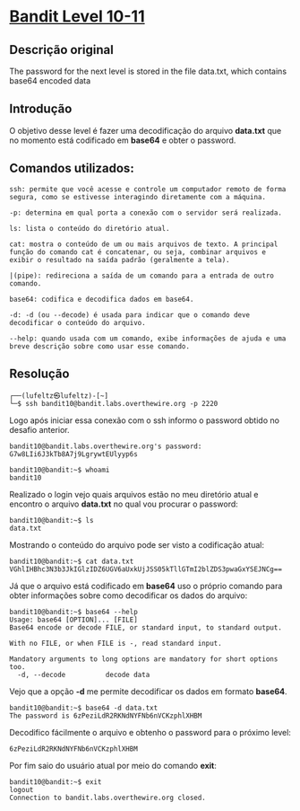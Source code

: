 # [Bandit Level 10-11](https://overthewire.org/wargames/bandit/bandit11.html)

## Descrição original
The password for the next level is stored in the file data.txt, which contains base64 encoded data


## Introdução
O objetivo desse level é fazer uma decodificação do arquivo **data.txt** que no momento está codificado em **base64** e obter o password.


## Comandos utilizados:

```
ssh: permite que você acesse e controle um computador remoto de forma segura, como se estivesse interagindo diretamente com a máquina.

-p: determina em qual porta a conexão com o servidor será realizada.
```

```
ls: lista o conteúdo do diretório atual.
```

```
cat: mostra o conteúdo de um ou mais arquivos de texto. A principal função do comando cat é concatenar, ou seja, combinar arquivos e exibir o resultado na saída padrão (geralmente a tela).
```
```
|(pipe): redireciona a saída de um comando para a entrada de outro comando.
```
```
base64: codifica e decodifica dados em base64. 

-d: -d (ou --decode) é usada para indicar que o comando deve decodificar o conteúdo do arquivo.
```
```
--help: quando usada com um comando, exibe informações de ajuda e uma breve descrição sobre como usar esse comando.
```

## Resolução

```
┌──(lufeltz㉿lufeltz)-[~]
└─$ ssh bandit10@bandit.labs.overthewire.org -p 2220
```

Logo após iniciar essa conexão com o ssh informo o password obtido no desafio anterior.

```
bandit10@bandit.labs.overthewire.org's password: G7w8LIi6J3kTb8A7j9LgrywtEUlyyp6s
```

```console
bandit10@bandit:~$ whoami
bandit10
```

Realizado o login vejo quais arquivos estão no meu diretório atual e encontro o arquivo **data.txt** no qual vou procurar o password:

```console
bandit10@bandit:~$ ls
data.txt
```

Mostrando o conteúdo do arquivo pode ser visto a codificação atual:
```console
bandit10@bandit:~$ cat data.txt 
VGhlIHBhc3N3b3JkIGlzIDZ6UGV6aUxkUjJSS05kTllGTmI2blZDS3pwaGxYSEJNCg==
```

Já que o arquivo está codificado em **base64** uso o próprio comando para obter informações sobre como decodificar os dados do arquivo:

```console
bandit10@bandit:~$ base64 --help
Usage: base64 [OPTION]... [FILE]
Base64 encode or decode FILE, or standard input, to standard output.

With no FILE, or when FILE is -, read standard input.

Mandatory arguments to long options are mandatory for short options too.
  -d, --decode          decode data
```

Vejo que a opção **-d** me permite decodificar os dados em formato **base64**.

```console
bandit10@bandit:~$ base64 -d data.txt 
The password is 6zPeziLdR2RKNdNYFNb6nVCKzphlXHBM
```

Decodifico fácilmente o arquivo e obtenho o password para o próximo level:

    6zPeziLdR2RKNdNYFNb6nVCKzphlXHBM

Por fim saio do usuário atual por meio do comando **exit**:

```console
bandit10@bandit:~$ exit
logout
Connection to bandit.labs.overthewire.org closed.
```